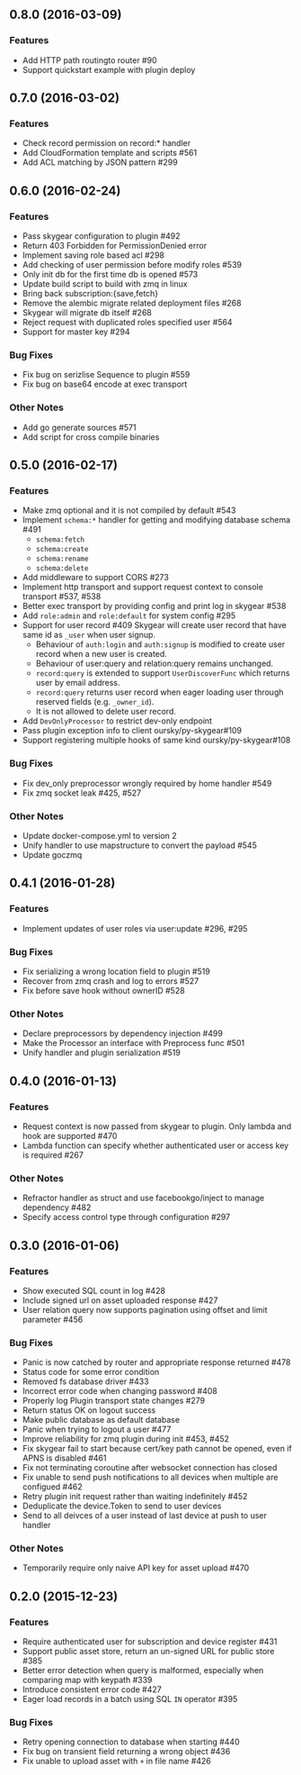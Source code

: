 ## 0.8.0 (2016-03-09)

### Features

- Add HTTP path routingto router #90
- Support quickstart example with plugin deploy

## 0.7.0 (2016-03-02)

### Features

- Check record permission on record:* handler
- Add CloudFormation template and scripts #561
- Add ACL matching by JSON pattern #299

## 0.6.0 (2016-02-24)

### Features

- Pass skygear configuration to plugin #492
- Return 403 Forbidden for PermissionDenied error
- Implement saving role based acl #298
- Add checking of user permission before modify roles #539
- Only init db for the first time db is opened #573
- Update build script to build with zmq in linux
- Bring back subscription:{save,fetch}
- Remove the alembic migrate related deployment files #268
- Skygear will migrate db itself #268
- Reject request with duplicated roles specified user #564
- Support for master key #294

### Bug Fixes

- Fix bug on serizlise Sequence to plugin #559
- Fix bug on base64 encode at exec transport

### Other Notes

- Add go generate sources #571
- Add script for cross compile binaries

## 0.5.0 (2016-02-17)

### Features

- Make zmq optional and it is not compiled by default #543
- Implement `schema:*` handler for getting and modifying database schema #491
  - `schema:fetch`
  - `schema:create`
  - `schema:rename`
  - `schema:delete`
- Add middleware to support CORS #273
- Implement http transport and support request context to console transport #537, #538
- Better exec transport by providing config and print log in skygear #538
- Add `role:admin` and `role:default` for system config #295
- Support for user record #409
  Skygear will create user record that have same id as `_user` when user signup.
  - Behaviour of `auth:login` and `auth:signup` is modified to create user record
    when a new user is created.
  - Behaviour of user:query and relation:query remains unchanged.
  - `record:query` is extended to support `UserDiscoverFunc` which returns
    user by email address.
  - `record:query` returns user record when eager loading user through
    reserved fields (e.g. `_owner_id`).
  - It is not allowed to delete user record.
- Add `DevOnlyProcessor` to restrict dev-only endpoint
- Pass plugin exception info to client oursky/py-skygear#109
- Support registering multiple hooks of same kind oursky/py-skygear#108

### Bug Fixes

- Fix dev_only preprocessor wrongly required by home handler #549
- Fix zmq socket leak #425, #527

### Other Notes

- Update docker-compose.yml to version 2
- Unify handler to use mapstructure to convert the payload #545
- Update goczmq

## 0.4.1 (2016-01-28)

### Features

- Implement updates of user roles via user:update #296, #295

### Bug Fixes
- Fix serializing a wrong location field to plugin #519
- Recover from zmq crash and log to errors #527
- Fix before save hook without ownerID #528

### Other Notes
- Declare preprocessors by dependency injection #499
- Make the Processor an interface with Preprocess func #501
- Unify handler and plugin serialization #519

## 0.4.0 (2016-01-13)
### Features

- Request context is now passed from skygear to plugin. Only lambda and hook
  are supported #470
- Lambda function can specify whether authenticated user or access key is
  required #267

### Other Notes

- Refractor handler as struct and use facebookgo/inject to manage dependency
  #482
- Specify access control type through configuration #297

## 0.3.0 (2016-01-06)

### Features

- Show executed SQL count in log #428
- Include signed url on asset uploaded response #427
- User relation query now supports pagination using offset and limit
  parameter #456

### Bug Fixes

- Panic is now catched by router and appropriate response returned #478
- Status code for some error condition
- Removed fs database driver #433
- Incorrect error code when changing password #408
- Properly log Plugin transport state changes #279
- Return status OK on logout success
- Make public database as default database
- Panic when trying to logout a user #477
- Improve reliability for zmq plugin during init #453, #452
- Fix skygear fail to start because cert/key path cannot be opened, even if
  APNS is disabled #461
- Fix not terminating coroutine after websocket connection has closed
- Fix unable to send push notifications to all devices when multiple are
  configued #462
- Retry plugin init request rather than waiting indefinitely #452
- Deduplicate the device.Token to send to user devices
- Send to all deivces of a user instead of last device at push to user handler

### Other Notes

- Temporarily require only naive API key for asset upload #470

## 0.2.0 (2015-12-23)

### Features

- Require authenticated user for subscription and device register #431
- Support public asset store, return an un-signed URL for public store #385
- Better error detection when query is malformed, especially when comparing
  map with keypath #339
- Introduce consistent error code #427
- Eager load records in a batch using SQL `IN` operator #395

### Bug Fixes

- Retry opening connection to database when starting #440
- Fix bug on transient field returning a wrong object #436
- Fix unable to upload asset with `+` in file name #426

